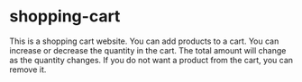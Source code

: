 # shopping-cart
<p>This is a shopping cart website. You can add products to a cart. You can increase or decrease the quantity in the cart. The total amount will change as the quantity changes. If you do not want a product from the cart, you can remove it.</p>

<img src="">
